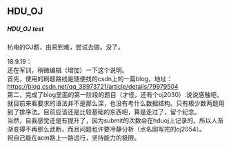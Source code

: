 ## HDU_OJ
##### HDU_OJ test
杭电的OJ题，由易到难，尝试去做。没了。  

18.9.19：  
还在军训，稍微编辑（增加）一下这个说明。  
首先，使用的刷题路线是随便找的csdn上的一篇blog，地址：https://blog.csdn.net/qq_38973721/article/details/79979504  
第二，完成了blog里面的第一阶段的题目（才怪，还有个oj2030）.说说感触吧，就目前来看要求的语法并不是那么深，也没有考什么数据结构。只有极少数两题用到了排序法。目前应该还是比较基础的东西吧，算是走过了，留个纪念。  
当然，自我感觉还是有提升了，因为submit的次数会在hduoj上记录的，所以人渐渐变得不再那么武断，而且问题也许要冷静分析（点名刚写完的oj2054）。  
祝自己能在acm路上一路远行，坚持能力的极限。  

